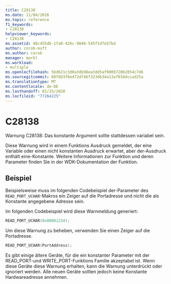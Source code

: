 ```yaml
---
title: C28138
ms.date: 11/04/2016
ms.topic: reference
f1_keywords:
- C28138
helpviewer_keywords:
- C28138
ms.assetid: d8c455db-1fa0-426c-9846-545f1dfe57bd
author: corob-msft
ms.author: corob
manager: markl
ms.workload:
- multiple
ms.openlocfilehash: 56d621c3d0a3db98ea3dd5af900972062854c7d6
ms.sourcegitcommit: 68f893f6e472df46f323db34a13a7034dccad25a
ms.translationtype: MT
ms.contentlocale: de-DE
ms.lasthandoff: 02/15/2020
ms.locfileid: "77264225"
---
```

# <a name="c28138"></a>C28138
Warnung C28138: Das konstante Argument sollte stattdessen variabel sein.

 Diese Warnung wird in einem Funktions Ausdruck gemeldet, der eine Variable oder einen nicht konstanten Ausdruck erwartet, aber der-Ausdruck enthält eine-Konstante. Weitere Informationen zur Funktion und deren Parameter finden Sie in der WDK-Dokumentation der Funktion.

## <a name="example"></a>Beispiel
 Beispielsweise muss im folgenden Codebeispiel der-Parameter des `READ_PORT_UCHAR`-Makros ein Zeiger auf die Portadresse und nicht die als Konstante angegebene Adresse sein.

 Im folgenden Codebeispiel wird diese Warnmeldung generiert:

```cpp
READ_PORT_UCHAR(0x80001234);
```

 Um diese Warnung zu beheben, verwenden Sie einen Zeiger auf die Portadresse.

```cpp
READ_PORT_UCHAR(PortAddress);
```

 Es gibt einige ältere Geräte, für die ein konstanter Parameter mit der READ_PORT-und WRITE_PORT-Funktions Familie akzeptabel ist. Wenn diese Geräte diese Warnung erhalten, kann die Warnung unterdrückt oder ignoriert werden. Alle neuen Geräte sollten jedoch keine Konstante Hardwareadresse annehmen.
